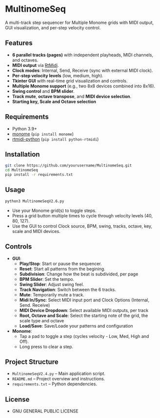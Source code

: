# MultinomeSeq

A multi-track step sequencer for Multiple Monome grids with MIDI output, GUI visualization, and per-step velocity control.

## Features
- **6 parallel tracks (pages)** with independent playheads, MIDI channels, and octaves.
- **MIDI output** via [RtMidi](https://github.com/thestk/rtmidi).
- **Clock modes**: Internal, Send, Receive (sync with external MIDI clock).
- **Per-step velocity levels** (low, medium, high).
- **Tkinter GUI** with real-time grid visualization and controls.
- **Multiple Monome support** (e.g., two 8x8 devices combined into 8x16).
- **Swing control** and **BPM slider**.
- **Track mute**, **octave transpose**, and **MIDI device selection**.
- **Starting key, Scale and Octave selection**

## Requirements
- Python 3.9+
- [monome](https://github.com/monome/serialosc.py) (`pip install monome`)
- [rtmidi-python](https://pypi.org/project/python-rtmidi/) (`pip install python-rtmidi`)

## Installation
```bash
git clone https://github.com/yourusername/MultinomeSeq.git
cd MultinomeSeq
pip install -r requirements.txt
```

## Usage
```bash
python3 MultinomeSeqV2.6.py
```

- Use your Monome grid(s) to toggle steps.
- Press a grid button multiple times to cycle through velocity levels (40, 80, 127).
- Use the GUI to control Clock source, BPM, swing, tracks, octave, key, scale and MIDI devices.

## Controls
- **GUI**:
  - **Play/Stop**: Start or pause the sequencer.
  - **Reset**: Start all patterns from the begining.
  - **Subdivision**: Change how the beat is subdivided, per page
  - **BPM Slider**: Set the tempo.
  - **Swing Slider**: Adjust swing feel.
  - **Track Navigation**: Switch between the 6 tracks.
  - **Mute**: Temporarily mute a track.
  - **Midi In/Sync**: Select MIDI input port and Clock Options (Internal, Send. Receive)
  - **MIDI Device Dropdown**: Select available MIDI outputs, per track
  - **Root, Octave and Scale**: Select the starting note of the grid, the scale type and octave
  - **Load/Save**: Save/Loade your patterns and configuration
- **Monome**:
  - Tap a pad to toggle a step (cycles velocity - Low, Med, High and Off).
  - Long press to clear a step.

## Project Structure
- `MultinomeSeqV2.4.py` – Main application script.
- `README.md` – Project overview and instructions.
- `requirements.txt` – Python dependencies.

## License
- GNU GENERAL PUBLIC LICENSE
